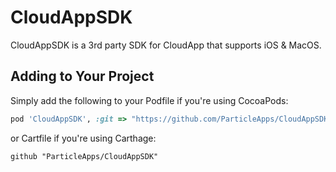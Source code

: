 # CloudAppSDK

CloudAppSDK is a 3rd party SDK for CloudApp that supports iOS & MacOS.

## Adding to Your Project

Simply add the following to your Podfile if you're using CocoaPods:

``` ruby
pod 'CloudAppSDK', :git => "https://github.com/ParticleApps/CloudAppSDK"
```

or Cartfile if you're using Carthage:

```
github "ParticleApps/CloudAppSDK"
```
